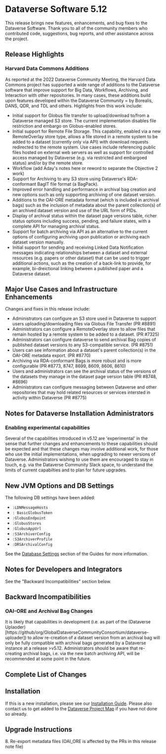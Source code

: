 # Dataverse Software 5.12

This release brings new features, enhancements, and bug fixes to the Dataverse Software. Thank you to all of the community members who contributed code, suggestions, bug reports, and other assistance across the project.

## Release Highlights

### Harvard Data Commons Additions

As reported at the 2022 Dataverse Community Meeting, the Harvard Data Commons project has supported a wide range of additions to the Dataverse software that improve support for Big Data, Workflows, Archiving, and Interaction with other repositories. In many cases, these additions build upon features developed within the Dataverse Community = by Borealis, DANS, QDR, and TDL and others. Highlights from this work include:

- Initial support for Globus file transfer to upload/download to/from a Dataverse managed S3 store. The current implementation disables file restriction and embargo on Globus-enabled stores.
- Initial support for Remote File Storage. This capability, enabled via a new RemoteOverlay store type, allows a file stored in a remote system to be added to a dataset (currently only via API) with download requests redirected to the remote system. Use cases include referencing public files hosted on external web servers as well as support for controlled access managed by Dataverse (e.g. via restricted and embargoed status) and/or by the remote store.
- Workflow (add Aday's notes here or reword to separate the Objective 2 work)
- Support for Archiving to any S3 store using Dataverse's RDA-conformant BagIT file format (a BagPack).
- Improved error handling and performance in archival bag creation and new options such as only supporting archiving of one dataset version.
- Additions to the OAI-ORE metadata format (which is included in archival bags) such as the inclusion of metadata about the parent collection(s) of an archived dataset version and use of the URL form of PIDs.
- Display of archival status within the dataset page versions table, richer status options including success, pending, and failure states, with a complete API for managing archival status.
- Support for batch archiving via API as an alternative to the current options of configuring archiving upon publication or archiving each dataset version manually.
- Initial support for sending and receiving Linked Data Notification messages indicating relationships between a dataset and external resources (e.g. papers or other dataset) that can be used to trigger additional actions, such as the creation of a back-link to provide, for example, bi-dreictional linking between a published paper and a Dataverse dataset.



## Major Use Cases and Infrastructure Enhancements

Changes and fixes in this release include:

- Administrators can configure an S3 store used in Dataverse to support users uploading/downloading files via Globus File Transfer (PR #8891)
- Administrators can configure a RemoteOverlay store to allow files that remain hosted by a remote system to be added to a dataset. (PR #7325)
- Administrators can configure dataverse to send archival Bag copies of published dataset versions to any S3-compatible service. (PR #8751)
- Users can see information about a dataset's parent collection(s) in the OAI-ORE metadata export. (PR #8770)
- Archiving via RDA-conformant Bags is more robust and is more configurable (PR #8773, 8747, 8699, 8609, 8606, 8610)
- Users and administrators can see the archival status of the versions of the datasets they manage in the dataset page version table (PR #8748, #8696)
- Administrators can configure messaging between Dataverse and other repositories that may hold related resources or services intersted in activity within Dataverse (PR #8775)

## Notes for Dataverse Installation Administrators

### Enabling experimental capabilities

Several of the capabilities introduced in v5.12 are 'experimental' in the sense that further changes and enhancements to these capabilities should be expected and that these changes may involve additional work, for those who use the initial implementations, when upgrading to newer versions of Dataverse. Administrators wishing to use them are encouraged to stay in touch, e.g. via the Dataverse Community Slack space, to understand the limits of current capabilties and to plan for future upgrades.

## New JVM Options and DB Settings

The following DB settings have been added:

- `:LDNMessageHosts`
- `: BasicGlobusToken`
- `:GlobusEndpoint`
- `:GlobusStores`
- `:GlobusAppUrl`
- `:S3ArchiverConfig`
- `:S3ArchiverProfile`
- `:DRSArchivalConfig`

See the [Database Settings](https://guides.dataverse.org/en/5.11/installation/config.html#database-settings) section of the Guides for more information.

## Notes for Developers and Integrators

See the "Backward Incompatibilities" section below.

## Backward Incompatibilities

### OAI-ORE and Archival Bag Changes

It is likely that capabilities in development (i.e. as part of the (Dataverse Uplaoder)[https://github/org/GlobalDataverseCommunityConsortium/dataverse-uploader]) to allow re-creation of a dataset version from an archival bag will only be fully compatible with archival bags generated by a Dataverse instance at a release >v5.12. Administrators should be aware that re-creating archival bags, i.e. via the new batch archiving API, will be recommended at some point in the future.

## Complete List of Changes



## Installation

If this is a new installation, please see our [Installation Guide](https://guides.dataverse.org/en/5.11/installation/). Please also contact us to get added to the [Dataverse Project Map](https://guides.dataverse.org/en/5.11/installation/config.html#putting-your-dataverse-installation-on-the-map-at-dataverse-org) if you have not done so already.

## Upgrade Instructions

8\. Re-export metadata files (OAI_ORE is affected by the PRs in this release note file)

